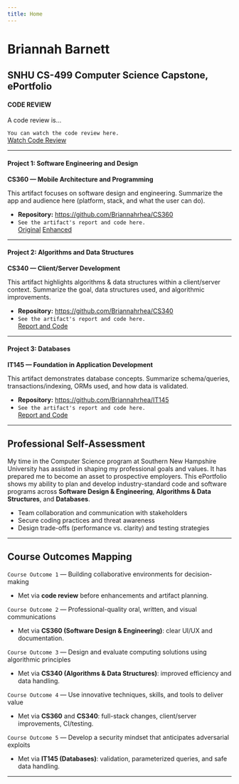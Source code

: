 ```yaml
---
title: Home
---
```


# Briannah Barnett

## SNHU CS-499 Computer Science Capstone, ePortfolio

#### CODE REVIEW

A code review is...

`You can watch the code review here.`  
[Watch Code Review](https://youtu.be/RboiFGqfeok)

---

#### Project 1: Software Engineering and Design  
**CS360 — Mobile Architecture and Programming**

This artifact focuses on software design and engineering. Summarize the app and audience here (platform, stack, and what the user can do).

- **Repository:** <https://github.com/Briannahrhea/CS360>  
- `See the artifact's report and code here.`  
  [Original](https://github.com/Briannahrhea/CS360/tree/CS360_Original)
  [Enhanced](https://github.com/Briannahrhea/CS360/tree/CS360_Enhanced)
---

#### Project 2: Algorithms and Data Structures  
**CS340 — Client/Server Development**

This artifact highlights algorithms & data structures within a client/server context. Summarize the goal, data structures used, and algorithmic improvements.

- **Repository:** <https://github.com/Briannahrhea/CS340>  
- `See the artifact's report and code here.`  
  [Report and Code](https://github.com/Briannahrhea/CS340)

---

#### Project 3: Databases  
**IT145 — Foundation in Application Development**

This artifact demonstrates database concepts. Summarize schema/queries, transactions/indexing, ORMs used, and how data is validated.

- **Repository:** <https://github.com/Briannahrhea/IT145>  
- `See the artifact's report and code here.`  
  [Report and Code](https://github.com/Briannahrhea/IT145)

---

## Professional Self-Assessment

My time in the Computer Science program at Southern New Hampshire University has assisted in shaping my professional goals and values. It has prepared me to become an asset to prospective employers. This ePortfolio shows my ability to plan and develop industry-standard code and software programs across **Software Design & Engineering**, **Algorithms & Data Structures**, and **Databases**.

- Team collaboration and communication with stakeholders  
- Secure coding practices and threat awareness  
- Design trade-offs (performance vs. clarity) and testing strategies

---

## Course Outcomes Mapping

`Course Outcome 1` — Building collaborative environments for decision-making  
- Met via **code review** before enhancements and artifact planning.

`Course Outcome 2` — Professional-quality oral, written, and visual communications  
- Met via **CS360 (Software Design & Engineering)**: clear UI/UX and documentation.

`Course Outcome 3` — Design and evaluate computing solutions using algorithmic principles  
- Met via **CS340 (Algorithms & Data Structures)**: improved efficiency and data handling.

`Course Outcome 4` — Use innovative techniques, skills, and tools to deliver value  
- Met via **CS360** and **CS340**: full-stack changes, client/server improvements, CI/testing.

`Course Outcome 5` — Develop a security mindset that anticipates adversarial exploits  
- Met via **IT145 (Databases)**: validation, parameterized queries, and safe data handling.

---







